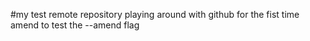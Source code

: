#my test remote repository
  playing around with github for the fist time 
  amend to test the --amend flag 